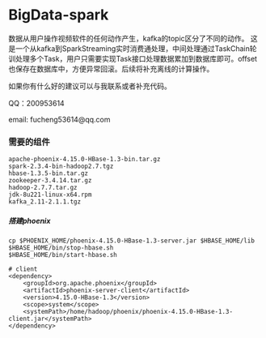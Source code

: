 # BigData-spark
<p>数据从用户操作视频软件的任何动作产生，kafka的topic区分了不同的动作。
这是一个从kafka到SparkStreaming实时消费通处理，中间处理通过TaskChain轮训处理多个Task，用户只需要实现Task接口处理数据累加到数据库即可。offset也保存在数据库中，方便异常回滚。后续将补充离线的计算操作。  
</p>

<p>如果你有什么好的建议可以与我联系或者补充代码。</p>
<p>QQ：200953614  </p>
<p>email: fucheng53614@qq.com</p>  

### 需要的组件
```
apache-phoenix-4.15.0-HBase-1.3-bin.tar.gz
spark-2.3.4-bin-hadoop2.7.tgz
hbase-1.3.5-bin.tar.gz
zookeeper-3.4.14.tar.gz
hadoop-2.7.7.tar.gz
jdk-8u221-linux-x64.rpm
kafka_2.11-2.1.1.tgz
```


##### 搭建phoenix
```
cp $PHOENIX_HOME/phoenix-4.15.0-HBase-1.3-server.jar $HBASE_HOME/lib
$HBASE_HOME/bin/stop-hbase.sh
$HBASE_HOME/bin/start-hbase.sh

# client
<dependency>
    <groupId>org.apache.phoenix</groupId>
    <artifactId>phoenix-server-client</artifactId>
    <version>4.15.0-HBase-1.3</version>
    <scope>system</scope>
    <systemPath>/home/hadoop/phoenix/phoenix-4.15.0-HBase-1.3-client.jar</systemPath>
</dependency>
```


